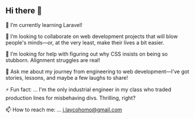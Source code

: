 ## Hi there 👋
🌱 I’m currently learning Laravel!

👯 I’m looking to collaborate on web development projects that will blow people's minds—or, at the very least, make their lives a bit easier.

🤔 I’m looking for help with figuring out why CSS insists on being so stubborn. Alignment struggles are real!

💬 Ask me about  my journey from engineering to web development—I’ve got stories, lessons, and maybe a few laughs to share!

⚡ Fun fact: ... I'm the only industrial engineer in my class who traded production lines for misbehaving divs. Thrilling, right?

📫 How to reach me: ... j.laycohomo@gmail.com
<!--
**Joshualaycoh/joshualaycoh** is a ✨ _special_ ✨ repository because its `README.md` (this file) appears on your GitHub profile.

Here are some ideas to get you started:

- 🔭 I’m currently working on ...
- 🌱 I’m currently learning ...
- 👯 I’m looking to collaborate on ...
- 🤔 I’m looking for help with ...
- 💬 Ask me about ...
- 📫 How to reach me: ...
- 😄 Pronouns: ...
- ⚡ Fun fact: ...
-->
